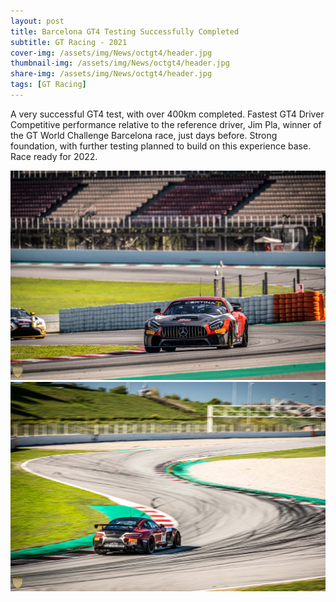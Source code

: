 ```yaml
---
layout: post
title: Barcelona GT4 Testing Successfully Completed
subtitle: GT Racing - 2021
cover-img: /assets/img/News/octgt4/header.jpg
thumbnail-img: /assets/img/News/octgt4/header.jpg
share-img: /assets/img/News/octgt4/header.jpg
tags: [GT Racing]
---
```


A very successful GT4 test, with over 400km completed.
Fastest GT4 Driver
Competitive performance relative to the reference driver, Jim Pla, winner of the GT World Challenge Barcelona race, just days before.
Strong foundation, with further testing planned to build on this experience base.
Race ready for 2022.

<section id="post-photos">
  <img src="/assets/img/News/octgt4/ontrack1.jpg" alt="Barcelona GT4">
  <img src="/assets/img/News/octgt4/ontrack2.jpg" alt="Barcelona GT4">
</section>
